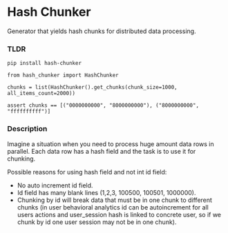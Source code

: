 # Hash Chunker

Generator that yields hash chunks for distributed data processing.

### TLDR

```
pip install hash-chunker
```

```
from hash_chunker import HashChunker 

chunks = list(HashChunker().get_chunks(chunk_size=1000, all_items_count=2000))

assert chunks == [("0000000000", "8000000000"), ("8000000000", "ffffffffff")]
```
 
### Description

Imagine a situation when you need to process huge amount data rows in parallel.
Each data row has a hash field and the task is to use it for chunking.

Possible reasons for using hash field and not int id field:
- No auto increment id field.
- Id field has many blank lines (1,2,3, 100500, 100501, 1000000).
- Chunking by id will break data that must be in one chunk to different chunks
(in user behavioral analytics id can be autoincrement for all users actions and
user_session hash is linked to concrete user, so if we chunk by id one user session may
not be in one chunk).
